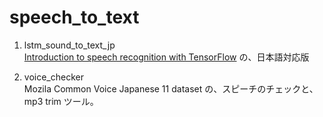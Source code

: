 # speech_to_text  

1. lstm_sound_to_text_jp  
     [Introduction to speech recognition with TensorFlow](https://pylessons.com/speech-recognition) の、日本語対応版  

2. voice_checker  
   Mozila Common Voice Japanese 11 dataset の、スピーチのチェックと、mp3 trim ツール。  
   
